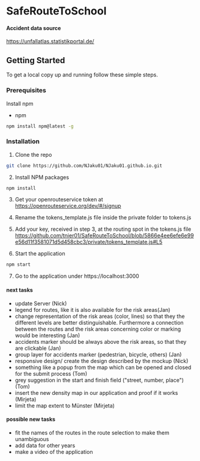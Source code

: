 # SafeRouteToSchool

#### Accident data source
https://unfallatlas.statistikportal.de/

## Getting Started


To get a local copy up and running follow these simple steps.

### Prerequisites

Install npm
* npm
```sh
npm install npm@latest -g
```

### Installation

1. Clone the repo
```sh
git clone https://github.com/NJaku01/NJaku01.github.io.git
```
2. Install NPM packages
```sh
npm install
```

3. Get your openrouteservice token at https://openrouteservice.org/dev/#/signup

4. Rename the tokens_template.js file inside the private folder to tokens.js

5. Add your key, received in step 3, at the routing spot in the tokens.js file https://github.com/tnier01/SafeRouteToSchool/blob/5866e4ee6efe6e99e56d11f3581071d5d458cbc3/private/tokens_template.js#L5

6. Start the application
```sh
npm start
```

7. Go to the application under https://localhost:3000

#### next tasks 
- update Server (Nick)
- legend for routes, like it is also available for the risk areas(Jan) 
- change representation of the risk areas (color, lines) so that they the different levels are better distinguishable. Furthermore a connection between the routes and the risk areas concerning color or marking would be interesting (Jan) 
- accidents marker should be always above the risk areas, so that they are clickable (Jan) 
- group layer for accidents marker (pedestrian, bicycle, others) (Jan) 
- responsive design/ create the design described by the mockup (Nick)
- something like a popup from the map which can be opened and closed for the submit process (Tom) 
- grey suggestion in the start and finish field ("street, number, place") (Tom)
- insert the new density map in our application and proof if it works (Mirjeta)
- limit the map extent to Münster (Mirjeta) 

#### possible new tasks 
- fit the names of the routes in the route selection to make them unambiguous 
- add data for other years 
- make a video of the application 









